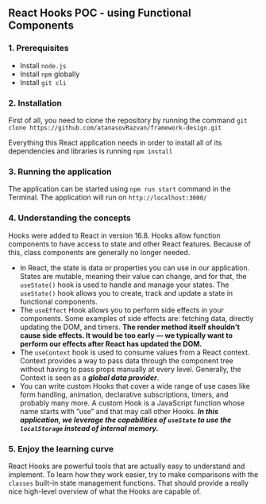 ## React Hooks POC - using Functional Components

### 1. Prerequisites

- Install `node.js`
- Install `npm` globally
- Install `git cli`

### 2. Installation

First of all, you need to clone the repository by running the command `git clone https://github.com/atanasovRazvan/framework-design.git`

Everything this React application needs in order to install all of its dependencies and libraries is running `npm install`


### 3. Running the application

The application can be started using `npm run start` command in the Terminal. The application will run on `http://localhost:3000/`

### 4. Understanding the concepts

Hooks were added to React in version 16.8. Hooks allow function components to have access to state and other React features. Because of this, class components are generally no longer needed.

- In React, the state is data or properties you can use in our application. States are mutable, meaning their value can change, and for that, the `useState()` hook is used to handle and manage your states. The `useState()` hook allows you to create, track and update a state in functional components.
- The `useEffect` Hook allows you to perform side effects in your components. Some examples of side effects are: fetching data, directly updating the DOM, and timers. **The render method itself shouldn’t cause side effects. It would be too early — we typically want to perform our effects after React has updated the DOM.**
- The `useContext` hook is used to consume values from a React context. Context provides a way to pass data through the component tree without having to pass props manually at every level. Generally, the Context is seen as a ***global data provider***.
- You can write custom Hooks that cover a wide range of use cases like form handling, animation, declarative subscriptions, timers, and probably many more. A custom Hook is a JavaScript function whose name starts with ”use” and that may call other Hooks. ***In this application, we leverage the capabilities of `useState` to use the `localStorage` instead of internal memory.***

### 5. Enjoy the learning curve

React Hooks are powerful tools that are actually easy to understand and implement. To learn how they work easier, try to make comparisons with the `classes` built-in state management functions. That should provide a really nice high-level overview of what the Hooks are capable of.